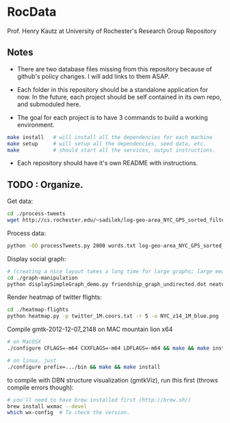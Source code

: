 RocData
=======

Prof. Henry Kautz at University of Rochester's Research Group Repository

## Notes
- There are two database files missing from this repository because of github's
policy changes. I will add links to them ASAP.

- Each folder in this repository should be a standalone application for now.
In the future, each project should be self contained in its own repo, and submoduled here.

- The goal for each project is to have 3 commands to build a working environment.

```bash
make install   # will install all the dependencies for each machine
make setup     # will setup all the dependencies, seed data, etc.
make           # should start all the services, output instructions.
```

- Each repository should have it's own README with instructions.

## TODO : Organize. 

Get data:
```bash 
cd ./process-tweets
wget http://cs.rochester.edu/~sadilek/log-geo-area_NYC_GPS_sorted_filtered_6237.dat
```

Process data:
```bash 
python -OO processTweets.py 2000 words.txt log-geo-area_NYC_GPS_sorted_filtered_6237.dat
```

Display social graph:
```bash 
# (creating a nice layout takes a long time for large graphs; large means >2000 nodes)
cd ./graph-manipulation
python displaySimpleGraph_demo.py friendship_graph_undirected.dot neato 7
```

Render heatmap of twitter flights:
```bash
cd ./heatmap-flights
python heatmap.py -p twitter_1M.coors.txt -r 5 -o NYC_z14_1M_blue.png -G gradient-adam-blue.png --osm -e 40.8393,-74.2635,40.5,-73.6558 -z 14
```

Compile gmtk-2012-12-07_2148 on MAC mountain lion x64
```bash
# on MacOSX
./configure CFLAGS=-m64 CXXFLAGS=-m64 LDFLAGS=-m64 && make && make install

# on linux, just
./configure prefix=.../bin && make && make install
```

to compile with DBN structure visualization (gmtkViz), run this first (throws compile errors though):
```bash
# you'll need to have brew installed first (http://brew.sh/)
brew install wxmac --devel
which wx-config  # To check the version.
```

